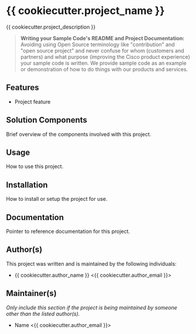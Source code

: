 # {{ cookiecutter.project_name }}

{{ cookiecutter.project_description }}


> **Writing your Sample Code's README and Project Documentation:** Avoiding using Open Source terminology like "contribution" and "open source project" and never confuse for whom (customers and partners) and what purpose (improving the Cisco product experience) your sample code is written. We provide sample code as an example or demonstration of how to do things with our products and services.


## Features

* Project feature


## Solution Components

Brief overview of the components involved with this project.


## Usage

How to use this project.


## Installation

How to install or setup the project for use.


## Documentation

Pointer to reference documentation for this project.



## Author(s)

This project was written and is maintained by the following individuals:

* {{ cookiecutter.author_name }} <{{ cookiecutter.author_email }}>


## Maintainer(s)

_Only include this section if the project is being maintained by someone other than the listed author(s)._

* Name <{{ cookiecutter.author_email }}>
